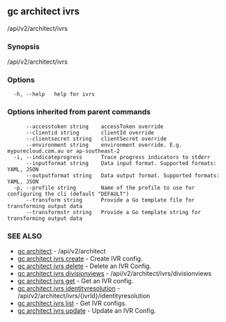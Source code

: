 ## gc architect ivrs

/api/v2/architect/ivrs

### Synopsis

/api/v2/architect/ivrs

### Options

```
  -h, --help   help for ivrs
```

### Options inherited from parent commands

```
      --accesstoken string    accessToken override
      --clientid string       clientId override
      --clientsecret string   clientSecret override
      --environment string    environment override. E.g. mypurecloud.com.au or ap-southeast-2
  -i, --indicateprogress      Trace progress indicators to stderr
      --inputformat string    Data input format. Supported formats: YAML, JSON
      --outputformat string   Data output format. Supported formats: YAML, JSON
  -p, --profile string        Name of the profile to use for configuring the cli (default "DEFAULT")
      --transform string      Provide a Go template file for transforming output data
      --transformstr string   Provide a Go template string for transforming output data
```

### SEE ALSO

* [gc architect](gc_architect.html)	 - /api/v2/architect
* [gc architect ivrs create](gc_architect_ivrs_create.html)	 - Create IVR config.
* [gc architect ivrs delete](gc_architect_ivrs_delete.html)	 - Delete an IVR Config.
* [gc architect ivrs divisionviews](gc_architect_ivrs_divisionviews.html)	 - /api/v2/architect/ivrs/divisionviews
* [gc architect ivrs get](gc_architect_ivrs_get.html)	 - Get an IVR config.
* [gc architect ivrs identityresolution](gc_architect_ivrs_identityresolution.html)	 - /api/v2/architect/ivrs/{ivrId}/identityresolution
* [gc architect ivrs list](gc_architect_ivrs_list.html)	 - Get IVR configs.
* [gc architect ivrs update](gc_architect_ivrs_update.html)	 - Update an IVR Config.


